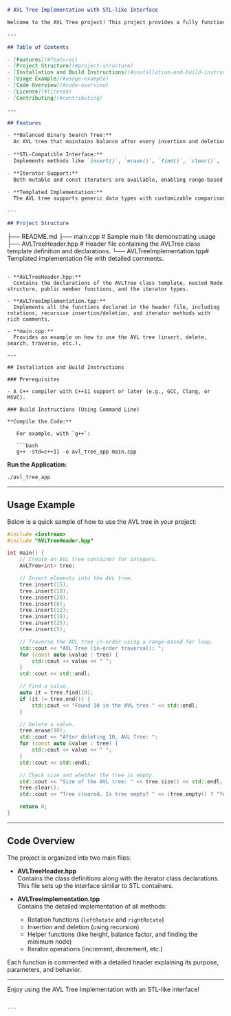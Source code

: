 
```markdown
# AVL Tree Implementation with STL-like Interface

Welcome to the AVL Tree project! This project provides a fully functional AVL tree implementation in C++ with an STL–style interface. It includes full support for insertion, deletion, search, and iterator-based in-order traversal (both mutable and const iterators).

---

## Table of Contents

- [Features](#features)
- [Project Structure](#project-structure)
- [Installation and Build Instructions](#installation-and-build-instructions)
- [Usage Example](#usage-example)
- [Code Overview](#code-overview)
- [License](#license)
- [Contributing](#contributing)

---

## Features

- **Balanced Binary Search Tree:**  
  An AVL tree that maintains balance after every insertion and deletion.
  
- **STL-Compatible Interface:**  
  Implements methods like `insert()`, `erase()`, `find()`, `clear()`, `size()`, `empty()`, and provides iterator support (`begin()`, `end()`, etc.) to allow in-order traversal.

- **Iterator Support:**  
  Both mutable and const iterators are available, enabling range-based for loops and standard iterator operations.

- **Templated Implementation:**  
  The AVL tree supports generic data types with customizable comparison functors.

---

## Project Structure

```
├── README.md
├── main.cpp                 # Sample main file demonstrating usage
├── AVLTreeHeader.hpp        # Header file containing the AVLTree class template definition and declarations.
└── AVLTreeImplementation.tpp# Templated implementation file with detailed comments.
```

- **AVLTreeHeader.hpp:**  
  Contains the declarations of the AVLTree class template, nested Node structure, public member functions, and the iterator types.

- **AVLTreeImplementation.tpp:**  
  Implements all the functions declared in the header file, including rotations, recursive insertion/deletion, and iterator methods with rich comments.

- **main.cpp:**  
  Provides an example on how to use the AVL tree (insert, delete, search, traverse, etc.).

---

## Installation and Build Instructions

### Prerequisites

- A C++ compiler with C++11 support or later (e.g., GCC, Clang, or MSVC).

### Build Instructions (Using Command Line)

**Compile the Code:**

   For example, with `g++`:

   ```bash
   g++ -std=c++11 -o avl_tree_app main.cpp
   ```
**Run the Application:**

   ```bash
   ./avl_tree_app
   ```

---

## Usage Example

Below is a quick sample of how to use the AVL tree in your project:

```cpp
#include <iostream>
#include "AVLTreeHeader.hpp"

int main() {
    // Create an AVL tree container for integers.
    AVLTree<int> tree;

    // Insert elements into the AVL tree.
    tree.insert(15);
    tree.insert(10);
    tree.insert(20);
    tree.insert(8);
    tree.insert(12);
    tree.insert(16);
    tree.insert(25);
    tree.insert(5);

    // Traverse the AVL tree in-order using a range-based for loop.
    std::cout << "AVL Tree (in-order traversal): ";
    for (const auto &value : tree) {
        std::cout << value << " ";
    }
    std::cout << std::endl;

    // Find a value.
    auto it = tree.find(10);
    if (it != tree.end()) {
        std::cout << "Found 10 in the AVL tree." << std::endl;
    }

    // Delete a value.
    tree.erase(10);
    std::cout << "After deleting 10, AVL Tree: ";
    for (const auto &value : tree) {
        std::cout << value << " ";
    }
    std::cout << std::endl;

    // Check size and whether the tree is empty.
    std::cout << "Size of the AVL tree: " << tree.size() << std::endl;
    tree.clear();
    std::cout << "Tree cleared. Is tree empty? " << (tree.empty() ? "Yes" : "No") << std::endl;

    return 0;
}
```

---

## Code Overview

The project is organized into two main files:

- **AVLTreeHeader.hpp**  
  Contains the class definitions along with the iterator class declarations. This file sets up the interface similar to STL containers.

- **AVLTreeImplementation.tpp**  
  Contains the detailed implementation of all methods:
  - Rotation functions (`leftRotate` and `rightRotate`)
  - Insertion and deletion (using recursion)
  - Helper functions (like height, balance factor, and finding the minimum node)
  - Iterator operations (increment, decrement, etc.)
  
Each function is commented with a detailed header explaining its purpose, parameters, and behavior.

---

Enjoy using the AVL Tree Implementation with an STL-like interface!
```

---
